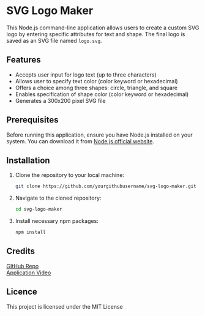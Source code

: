 # SVG Logo Maker

This Node.js command-line application allows users to create a custom SVG logo by entering specific attributes for text and shape. The final logo is saved as an SVG file named `logo.svg`.

## Features

- Accepts user input for logo text (up to three characters)
- Allows user to specify text color (color keyword or hexadecimal)
- Offers a choice among three shapes: circle, triangle, and square
- Enables specification of shape color (color keyword or hexadecimal)
- Generates a 300x200 pixel SVG file

## Prerequisites

Before running this application, ensure you have Node.js installed on your system. You can download it from [Node.js official website](https://nodejs.org/).

## Installation

1. Clone the repository to your local machine:
   ```bash
   git clone https://github.com/yourgithubusername/svg-logo-maker.git

2. Navigate to the cloned repository:
    ```bash
    cd svg-logo-maker

3. Install necessary npm packages:
    ```bash
    npm install

## Credits 
[GItHub Repo](https://github.com/mmhilbert/svg-logo-maker) <br>
[Application Video](https://drive.google.com/file/d/1Nw4gG0vMvQpeMKBJYYWMHAUX1yNzASPN/view)

## Licence
This project is licensed under the MIT License


